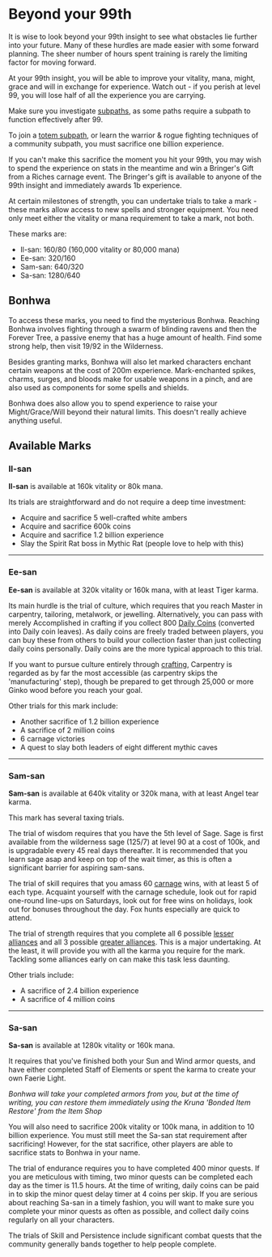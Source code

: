 # Beyond your 99th

It is wise to look beyond your 99th insight to see what obstacles lie further into your future. Many of these hurdles are made easier with some forward planning. The sheer number of hours spent training is rarely the limiting factor for moving forward.

At your 99th insight, you will be able to improve your vitality, mana, might, grace and will in exchange for experience. Watch out - if you perish at level 99, you will lose half of all the experience you are carrying.

Make sure you investigate [subpaths](character/community-subpath.md), as some paths require a subpath to function effectively after 99.

To join a [totem subpath](character/npc-subpath.md), or learn the warrior & rogue fighting techniques of a community subpath, you must sacrifice one billion experience.

If you can't make this sacrifice the moment you hit your 99th, you may wish to spend the experience on stats in the meantime and win a Bringer's Gift from a Riches carnage event. The Bringer's gift is available to anyone of the 99th insight and immediately awards 1b experience.

At certain milestones of strength, you can undertake trials to take a mark - these marks allow access to new spells and stronger equipment. You need only meet either the vitality or mana requirement to take a mark, not both.

These marks are:

- Il-san: 160/80 (160,000 vitality or 80,000 mana)
- Ee-san: 320/160
- Sam-san: 640/320
- Sa-san: 1280/640

## Bonhwa

To access these marks, you need to find the mysterious Bonhwa. Reaching Bonhwa involves fighting through a swarm of blinding ravens and then the Forever Tree, a passive enemy that has a huge amount of health. Find some strong help, then visit 19/92 in the Wilderness.

Besides granting marks, Bonhwa will also let marked characters enchant certain weapons at the cost of 200m experience.  Mark-enchanted spikes, charms, surges, and bloods make for usable weapons in a pinch, and are also used as components for some spells and shields.

Bonhwa does also allow you to spend experience to raise your Might/Grace/Will beyond their natural limits. This doesn't really achieve anything useful.

## Available Marks

### Il-san

**Il-san** is available at 160k vitality or 80k mana.

Its trials are straightforward and do not require a deep time investment:

- Acquire and sacrifice 5 well-crafted white ambers
- Acquire and sacrifice 600k coins
- Acquire and sacrifice 1.2 billion experience
- Slay the Spirit Rat boss in Mythic Rat (people love to help with this)

---

### Ee-san

**Ee-san** is available at 320k vitality or 160k mana, with at least Tiger karma.

Its main hurdle is the trial of culture, which requires that you reach Master in carpentry, tailoring, metalwork, or jewelling. Alternatively, you can pass with merely Accomplished in crafting if you collect 800 [Daily Coins](economy/daily-coins.md) (converted into Daily coin leaves). As daily coins are freely traded between players, you can buy these from others to build your collection faster than just collecting daily coins personally. Daily coins are the more typical approach to this trial.

If you want to pursue culture entirely through [crafting](economy/crafting.md), Carpentry is regarded as by far the most accessible (as carpentry skips the 'manufacturing' step), though be prepared to get through 25,000 or more Ginko wood before you reach your goal.

Other trials for this mark include:

- Another sacrifice of 1.2 billion experience
- A sacrifice of 2 million coins
- 6 carnage victories
- A quest to slay both leaders of eight different mythic caves

---

### Sam-san

**Sam-san** is available at 640k vitality or 320k mana, with at least Angel tear karma.

This mark has several taxing trials.

The trial of wisdom requires that you have the 5th level of Sage. Sage is first available from the wilderness sage (125/7) at level 90 at a cost of 100k, and is upgradable every 45 real days thereafter. It is recommended that you learn sage asap and keep on top of the wait timer, as this is often a significant barrier for aspiring sam-sans.

The trial of skill requires that you amass 60 [carnage](community/carnage-events.md) wins, with at least 5 of each type. Acquaint yourself with the carnage schedule, look out for rapid one-round line-ups on Saturdays, look out for free wins on holidays, look out for bonuses throughout the day. Fox hunts especially are quick to attend.

The trial of strength requires that you complete all 6 possible [lesser alliances](character/mythic-alliances.md) and all 3 possible [greater alliances](character/mythic-alliances.md). This is a major undertaking. At the least, it will provide you with all the karma you require for the mark. Tackling some alliances early on can make this task less daunting.

Other trials include:

- A sacrifice of 2.4 billion experience
- A sacrifice of 4 million coins

---

### Sa-san

**Sa-san** is available at 1280k vitality or 160k mana.

It requires that you've finished both your Sun and Wind armor quests, and have either completed Staff of Elements or spent the karma to create your own Faerie Light.

*Bonhwa will take your completed armors from you, but at the time of writing, you can restore them immediately using the Kruna 'Bonded Item Restore' from the Item Shop*

You will also need to sacrifice 200k vitality or 100k mana, in addition to 10 billion experience. You must still meet the Sa-san stat requirement after sacrificing! However, for the stat sacrifice, other players are able to sacrifice stats to Bonhwa in your name.

The trial of endurance requires you to have completed 400 minor quests. If you are meticulous with timing, two minor quests can be completed each day as the timer is 11.5 hours. At the time of writing, daily coins can be paid in to skip the minor quest delay timer at 4 coins per skip. If you are serious about reaching Sa-san in a timely fashion, you will want to make sure you complete your minor quests as often as possible, and collect daily coins regularly on all your characters.

The trials of Skill and Persistence include significant combat quests that the community generally bands together to help people complete.
